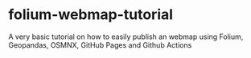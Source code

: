 # folium-webmap-tutorial
A very basic tutorial on how to easily publish an webmap using Folium, Geopandas, OSMNX, GitHub Pages and Github Actions
